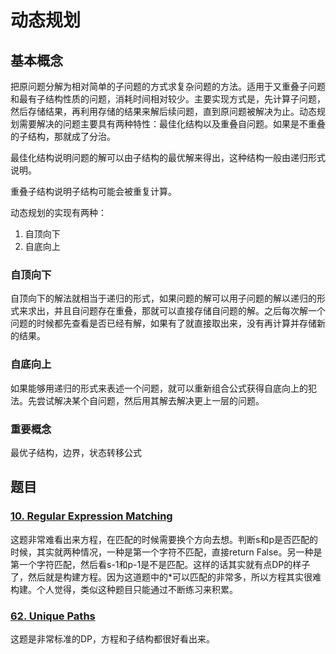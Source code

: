 # 动态规划

## 基本概念

把原问题分解为相对简单的子问题的方式求复杂问题的方法。适用于又重叠子问题和最有子结构性质的问题，消耗时间相对较少。主要实现方式是，先计算子问题，然后存储结果，再利用存储的结果来解后续问题，直到原问题被解决为止。动态规划需要解决的问题主要具有两种特性：最佳化结构以及重叠自问题。如果是不重叠的子结构，那就成了分治。

最佳化结构说明问题的解可以由子结构的最优解来得出，这种结构一般由递归形式说明。

重叠子结构说明子结构可能会被重复计算。

动态规划的实现有两种：

1. 自顶向下
2. 自底向上

### 自顶向下

自顶向下的解法就相当于递归的形式，如果问题的解可以用子问题的解以递归的形式来求出，并且自问题存在重叠，那就可以直接存储自问题的解。之后每次解一个问题的时候都先查看是否已经有解，如果有了就直接取出来，没有再计算并存储新的结果。

### 自底向上

如果能够用递归的形式来表述一个问题，就可以重新组合公式获得自底向上的犯法。先尝试解决某个自问题，然后用其解去解决更上一层的问题。

### 重要概念

最优子结构，边界，状态转移公式

## 题目

### [10. Regular Expression Matching](./Code/2018-5-22/RegularExpression.md)

这题非常难看出来方程，在匹配的时候需要换个方向去想。判断s和p是否匹配的时候，其实就两种情况，一种是第一个字符不匹配，直接return False。另一种是第一个字符匹配，然后看s-1和p-1是不是匹配。这样的话其实就有点DP的样子了，然后就是构建方程。因为这道题中的\*可以匹配的非常多，所以方程其实很难构建。个人觉得，类似这种题目只能通过不断练习来积累。

### [62. Unique Paths](./Code/2018-6-6/UniquePath.md)

这题是非常标准的DP，方程和子结构都很好看出来。